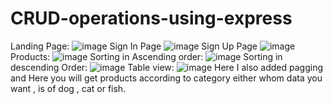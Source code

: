# CRUD-operations-using-express
Landing Page:
![image](https://user-images.githubusercontent.com/108232823/201863299-512a85b2-d12b-4fba-b2e4-df81951cd940.png)
Sign In Page
![image](https://user-images.githubusercontent.com/108232823/201863467-7bbdf4d2-73a0-47f3-b011-64b6080041d7.png)
Sign Up Page
![image](https://user-images.githubusercontent.com/108232823/201863572-589d0bc8-cfbb-4699-93ad-ab4d7ed00849.png)
Products:
![image](https://user-images.githubusercontent.com/108232823/201864222-b9214762-3a4a-4f0d-b938-25350cff2764.png)
Sorting in Ascending order:
![image](https://user-images.githubusercontent.com/108232823/201865378-4d371cca-4957-40c9-8ca7-9a8830a598b6.png)
Sorting in descending Order:
![image](https://user-images.githubusercontent.com/108232823/201865506-9e87277a-c5fc-48f5-abdd-3a029f5a82d9.png)
Table view:
![image](https://user-images.githubusercontent.com/108232823/201865702-68722284-bd18-4e08-b845-5ac00faa8b39.png)
Here I also added pagging and Here you will get products according to category either whom data you want , is of dog , cat or fish.
